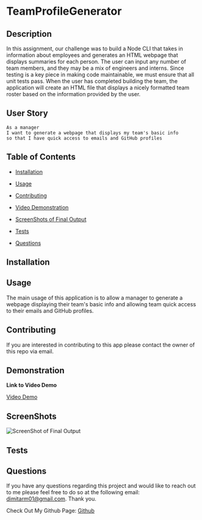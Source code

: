 # TeamProfileGenerator

## Description

In this assignment, our challenge was to build a Node CLI that takes in information about employees and generates an HTML webpage that displays summaries for each person. The user can input any number of team members, and they may be a mix of engineers and interns. Since testing is a key piece in making code maintainable, we must ensure that all unit tests pass. When the user has completed building the team, the application will create an HTML file that displays a nicely formatted team roster based on the information provided by the user. 

## User Story

```
As a manager
I want to generate a webpage that displays my team's basic info
so that I have quick access to emails and GitHub profiles
```

## Table of Contents

* [Installation](#installation)

* [Usage](#usage)

* [Contributing](#Contributing)

* [Video Demonstration](#demonstration)

* [ScreenShots of Final Output](#screenshots)

* [Tests](#tests)

* [Questions](#questions)

## Installation

## Usage

The main usage of this application is to allow a manager to generate a webpage displaying their team's basic info and allowing team quick access to their emails and GitHub profiles.

## Contributing

If you are interested in contributing to this app please contact the owner of this repo via email.

## Demonstration

**Link to Video Demo**

[Video Demo]()

## ScreenShots

![ScreenShot of Final Output]()

## Tests

## Questions
If you have any questions regarding this project and would like to reach out to me please feel free to do so at the following email: dimitarm01@gmail.com. Thank you.

Check Out My Github Page:
[Github](https://github.com/dspark8916)